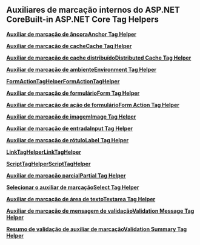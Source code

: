 ## <a name="built-in-aspnet-core-tag-helpers"></a><span data-ttu-id="b40e5-101">Auxiliares de marcação internos do ASP.NET Core</span><span class="sxs-lookup"><span data-stu-id="b40e5-101">Built-in ASP.NET Core Tag Helpers</span></span>

<span data-ttu-id="b40e5-102">**[Auxiliar de marcação de âncora](xref:mvc/views/tag-helpers/builtin-th/anchor-tag-helper)**</span><span class="sxs-lookup"><span data-stu-id="b40e5-102">**[Anchor Tag Helper](xref:mvc/views/tag-helpers/builtin-th/anchor-tag-helper)**</span></span>

<span data-ttu-id="b40e5-103">**[Auxiliar de marcação de cache](xref:mvc/views/tag-helpers/builtin-th/cache-tag-helper)**</span><span class="sxs-lookup"><span data-stu-id="b40e5-103">**[Cache Tag Helper](xref:mvc/views/tag-helpers/builtin-th/cache-tag-helper)**</span></span>

<span data-ttu-id="b40e5-104">**[Auxiliar de marcação de cache distribuído](xref:mvc/views/tag-helpers/builtin-th/distributed-cache-tag-helper)**</span><span class="sxs-lookup"><span data-stu-id="b40e5-104">**[Distributed Cache Tag Helper](xref:mvc/views/tag-helpers/builtin-th/distributed-cache-tag-helper)**</span></span>

<span data-ttu-id="b40e5-105">**[Auxiliar de marcação de ambiente](xref:mvc/views/tag-helpers/builtin-th/environment-tag-helper)**</span><span class="sxs-lookup"><span data-stu-id="b40e5-105">**[Environment Tag Helper](xref:mvc/views/tag-helpers/builtin-th/environment-tag-helper)**</span></span>

<span data-ttu-id="b40e5-106">**[FormActionTagHelper](xref:mvc/views/working-with-forms#the-form-action-tag-helper)**</span><span class="sxs-lookup"><span data-stu-id="b40e5-106">**[FormActionTagHelper](xref:mvc/views/working-with-forms#the-form-action-tag-helper)**</span></span>

<span data-ttu-id="b40e5-107">**[Auxiliar de marcação de formulário](xref:mvc/views/working-with-forms#the-form-tag-helper)**</span><span class="sxs-lookup"><span data-stu-id="b40e5-107">**[Form Tag Helper](xref:mvc/views/working-with-forms#the-form-tag-helper)**</span></span>

<span data-ttu-id="b40e5-108">**[Auxiliar de marcação de ação de formulário](xref:mvc/views/working-with-forms#the-form-action-tag-helper)**</span><span class="sxs-lookup"><span data-stu-id="b40e5-108">**[Form Action Tag Helper](xref:mvc/views/working-with-forms#the-form-action-tag-helper)**</span></span>

<span data-ttu-id="b40e5-109">**[Auxiliar de marcação de imagem](xref:mvc/views/tag-helpers/builtin-th/image-tag-helper)**</span><span class="sxs-lookup"><span data-stu-id="b40e5-109">**[Image Tag Helper](xref:mvc/views/tag-helpers/builtin-th/image-tag-helper)**</span></span>

<span data-ttu-id="b40e5-110">**[Auxiliar de marcação de entrada](xref:mvc/views/working-with-forms#the-input-tag-helper)**</span><span class="sxs-lookup"><span data-stu-id="b40e5-110">**[Input Tag Helper](xref:mvc/views/working-with-forms#the-input-tag-helper)**</span></span>

<span data-ttu-id="b40e5-111">**[Auxiliar de marcação de rótulo](xref:mvc/views/working-with-forms#the-label-tag-helper)**</span><span class="sxs-lookup"><span data-stu-id="b40e5-111">**[Label Tag Helper](xref:mvc/views/working-with-forms#the-label-tag-helper)**</span></span>

<span data-ttu-id="b40e5-112">**[LinkTagHelper](xref:mvc/views/tag-helpers/builtin-th/link-tag-helper)**</span><span class="sxs-lookup"><span data-stu-id="b40e5-112">**[LinkTagHelper](xref:mvc/views/tag-helpers/builtin-th/link-tag-helper)**</span></span>

[comment]: **[OptionTagHelper](xref:mvc/views/tag-helpers/builtin-th/option-tag-helper)**

<span data-ttu-id="b40e5-113">**[ScriptTagHelper](xref:mvc/views/tag-helpers/builtin-th/script-tag-helper)**</span><span class="sxs-lookup"><span data-stu-id="b40e5-113">**[ScriptTagHelper](xref:mvc/views/tag-helpers/builtin-th/script-tag-helper)**</span></span>

<span data-ttu-id="b40e5-114">**[Auxiliar de marcação parcial](xref:mvc/views/tag-helpers/builtin-th/partial-tag-helper)**</span><span class="sxs-lookup"><span data-stu-id="b40e5-114">**[Partial Tag Helper](xref:mvc/views/tag-helpers/builtin-th/partial-tag-helper)**</span></span>

<span data-ttu-id="b40e5-115">**[Selecionar o auxiliar de marcação](xref:mvc/views/working-with-forms#the-select-tag-helper)**</span><span class="sxs-lookup"><span data-stu-id="b40e5-115">**[Select Tag Helper](xref:mvc/views/working-with-forms#the-select-tag-helper)**</span></span>

<span data-ttu-id="b40e5-116">**[Auxiliar de marcação de área de texto](xref:mvc/views/working-with-forms#the-textarea-tag-helper)**</span><span class="sxs-lookup"><span data-stu-id="b40e5-116">**[Textarea Tag Helper](xref:mvc/views/working-with-forms#the-textarea-tag-helper)**</span></span>

<span data-ttu-id="b40e5-117">**[Auxiliar de marcação de mensagem de validação](xref:mvc/views/working-with-forms#the-validation-message-tag-helper)**</span><span class="sxs-lookup"><span data-stu-id="b40e5-117">**[Validation Message Tag Helper](xref:mvc/views/working-with-forms#the-validation-message-tag-helper)**</span></span>

<span data-ttu-id="b40e5-118">**[Resumo de validação de auxiliar de marcação](xref:mvc/views/working-with-forms#the-validation-summary-tag-helper)**</span><span class="sxs-lookup"><span data-stu-id="b40e5-118">**[Validation Summary Tag Helper](xref:mvc/views/working-with-forms#the-validation-summary-tag-helper)**</span></span>
